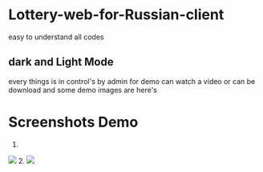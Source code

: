 # Lottery-web-for-Russian-client
easy to understand all codes

## dark and Light Mode
every things is in control's by admin
for demo can watch a video or can be download
and some demo images are here's
# Screenshots Demo
1.
<img src='demo 1.png'>
2.
<img src="demo 2.png">


